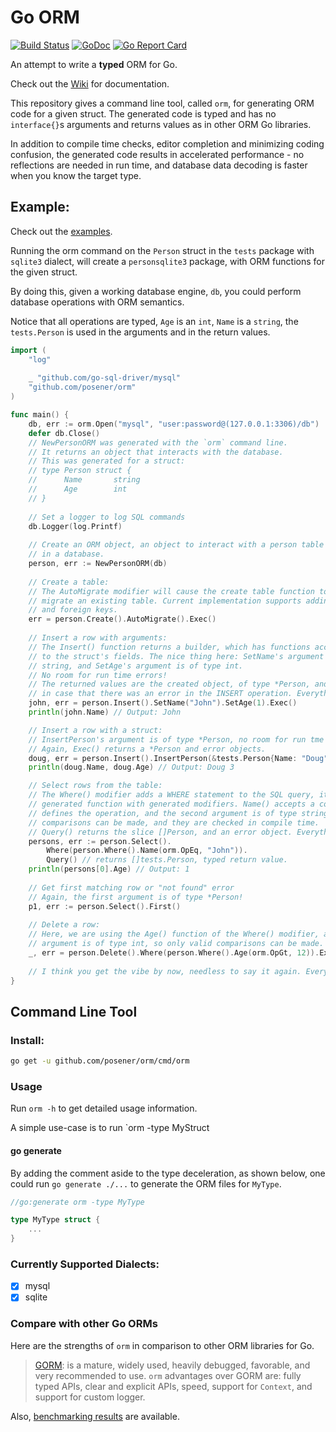 # Go ORM

[![Build Status](https://travis-ci.org/posener/orm.svg?branch=master)](https://travis-ci.org/posener/orm)
[![GoDoc](https://godoc.org/github.com/posener/orm?status.svg)](http://godoc.org/github.com/posener/orm)
[![Go Report Card](https://goreportcard.com/badge/github.com/posener/orm)](https://goreportcard.com/report/github.com/posener/orm)

An attempt to write a **typed** ORM for Go.

Check out the [Wiki](https://github.com/posener/orm/wiki) for documentation.

This repository gives a command line tool, called `orm`, for generating
ORM code for a given struct. The generated code is typed and has no `interface{}`s arguments
and returns values as in other ORM Go libraries.

In addition to compile time checks, editor completion and minimizing coding confusion, the generated
code results in accelerated performance - no reflections are needed in run time, and database data
decoding is faster when you know the target type.

## Example:

Check out the [examples](./examples).

Running the orm command on the `Person` struct in the `tests` package with `sqlite3` dialect, 
will create a `personsqlite3` package, with ORM functions for the given struct.

By doing this, given a working database engine, `db`, you could perform database operations with
ORM semantics.

Notice that all operations are typed, `Age` is an `int`, `Name` is a `string`, the `tests.Person`
is used in the arguments and in the return values.

```go
import (
	"log"
	
	_ "github.com/go-sql-driver/mysql"
	"github.com/posener/orm"
)

func main() {
	db, err := orm.Open("mysql", "user:password@(127.0.0.1:3306)/db")
	defer db.Close()
	// NewPersonORM was generated with the `orm` command line.
	// It returns an object that interacts with the database.
	// This was generated for a struct:
	// type Person struct {
	//      Name       string
	//      Age        int
	// }
	
	// Set a logger to log SQL commands
	db.Logger(log.Printf)
	
	// Create an ORM object, an object to interact with a person table
	// in a database.
	person, err := NewPersonORM(db)
	
	// Create a table:
	// The AutoMigrate modifier will cause the create table function to try and
	// migrate an existing table. Current implementation supports adding columns
	// and foreign keys.
	err = person.Create().AutoMigrate().Exec()
	
	// Insert a row with arguments:
	// The Insert() function returns a builder, which has functions according
	// to the struct's fields. The nice thing here: SetName's argument is of type
	// string, and SetAge's argument is of type int.
	// No room for run time errors!
	// The returned values are the created object, of type *Person, and an error,
	// in case that there was an error in the INSERT operation. Everything is typed!
	john, err = person.Insert().SetName("John").SetAge(1).Exec()
	println(john.Name) // Output: John

	// Insert a row with a struct:
	// InsertPerson's argument is of type *Person, no room for run tme errors!
	// Again, Exec() returns a *Person and error objects.
	doug, err = person.Insert().InsertPerson(&tests.Person{Name: "Doug", Age: 3}).Exec()
	println(doug.Name, doug.Age) // Output: Doug 3

	// Select rows from the table:
	// The Where() modifier adds a WHERE statement to the SQL query, it's input is a 
	// generated function with generated modifiers. Name() accepts a constant that 
	// defines the operation, and the second argument is of type string, so only valid
	// comparisons can be made, and they are checked in compile time.
	// Query() returns the slice []Person, and an error object. Everything is typed!
	persons, err := person.Select().
		Where(person.Where().Name(orm.OpEq, "John")).
		Query() // returns []tests.Person, typed return value.
	println(persons[0].Age) // Output: 1
	
	// Get first matching row or "not found" error
	// Again, the first argument is of type *Person!
	p1, err := person.Select().First()
	
	// Delete a row:
	// Here, we are using the Age() function of the Where() modifier, and it's second
	// argument is of type int, so only valid comparisons can be made.
	_, err = person.Delete().Where(person.Where().Age(orm.OpGt, 12)).Exec()
	
	// I think you get the vibe by now, needless to say it again. Everything is ...
}
```

## Command Line Tool

### Install:

```bash
go get -u github.com/posener/orm/cmd/orm
```

### Usage

Run `orm -h` to get detailed usage information.

A simple use-case is to run `orm -type MyStruct

#### go generate

By adding the comment aside to the type deceleration, as shown below, one could run `go generate ./...`
to generate the ORM files for `MyType`.

```go
//go:generate orm -type MyType

type MyType struct {
	...
}
```

### Currently Supported Dialects:

- [x] mysql
- [x] sqlite

### Compare with other Go ORMs 

Here are the strengths of `orm` in comparison to other ORM libraries for Go.

> [GORM](http://jinzhu.me/gorm/): is a mature, widely used, heavily debugged, favorable, 
  and very recommended to use. `orm` advantages over GORM are: fully typed APIs, clear and explicit APIs, speed,
  support for `Context`, and support for custom logger.

Also, [benchmarking results](./bench) are available.
